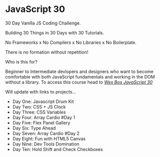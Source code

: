 # JavaScript 30

30 Day Vanilla JS Coding Challenge.

Building 30 Things in 30 Days with 30 Tutorials.

No Frameworks x No Compilers x No Libraries x No Boilerplate.

There is no formation without repetition!

Who is this for?

Beginner to Intermediate devlopers and designers who want to become comfortable with both JavaScript fundamentals and working in the DOM without a library. To access this course head to [*Wes Bos JavaScript 30*](https://JavaScript30.com)

Will update with links to projects...

- Day One: Javascript Drum Kit
- Day Two: CSS + JS Clock
- Day Three: CSS Variables
- Day Four: Array Cardio #Day 1
- Day Five: Flex Panel Gallery
- Day Six: Type Ahead
- Day Seven: Array Cardio #Day 2
- Day Eight: Fun with HTML5 Canvas
- Day Nine: Dev Tools Domination
- Day Ten: Hold Shift and Check Checkboxes
